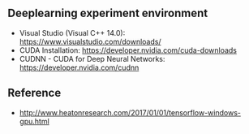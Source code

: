 ## Deeplearning experiment environment

- Visual Studio (Visual C++ 14.0): https://www.visualstudio.com/downloads/
- CUDA Installation: https://developer.nvidia.com/cuda-downloads
- CUDNN - CUDA for Deep Neural Networks: https://developer.nvidia.com/cudnn

## Reference
- http://www.heatonresearch.com/2017/01/01/tensorflow-windows-gpu.html
